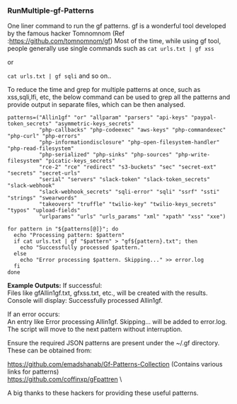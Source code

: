 ### RunMultiple-gf-Patterns
One liner command to run the gf patterns. gf is a wonderful tool developed by the famous hacker Tomnomnom (Ref :https://github.com/tomnomnom/gf)
Most of the time, while using gf tool, people generally use single commands such as 
`cat urls.txt | gf xss`

or

`cat urls.txt | gf sqli`  and so on..


To reduce the time and grep for multiple patterns at once, such as xss,sqli,lfi, etc, the below command can be used to grep all the patterns and provide output in separate files, which can be then analysed. 
```
patterns=("Allin1gf" "or" "allparam" "parsers" "api-keys" "paypal-token_secrets" "asymmetric-keys_secrets" 
          "php-callbacks" "php-codeexec" "aws-keys" "php-commandexec" "php-curl" "php-errors" 
          "php-informationdisclosure" "php-open-filesystem-handler" "php-read-filesystem" 
          "php-serialized" "php-sinks" "php-sources" "php-write-filesystem" "picatic-keys_secrets" 
          "rce-2" "rce" "redirect" "s3-buckets" "sec" "secret-ext" "secrets" "secret-urls" 
          "serial" "servers" "slack-token" "slack-token_secrets" "slack-webhook" 
          "slack-webhook_secrets" "sqli-error" "sqli" "ssrf" "ssti" "strings" "swearwords" 
          "takeovers" "truffle" "twilio-key" "twilio-keys_secrets" "typos" "upload-fields" 
          "urlparams" "urls" "urls_params" "xml" "xpath" "xss" "xxe")

for pattern in "${patterns[@]}"; do
  echo "Processing pattern: $pattern"
  if cat urls.txt | gf "$pattern" > "gf${pattern}.txt"; then
    echo "Successfully processed $pattern."
  else
    echo "Error processing $pattern. Skipping..." >> error.log
  fi
done

```

**Example Outputs:**
If successful:\
Files like gfAllin1gf.txt, gfxss.txt, etc., will be created with the results.
Console will display: Successfully processed Allin1gf.

If an error occurs:\
An entry like Error processing Allin1gf. Skipping... will be added to error.log.
The script will move to the next pattern without interruption.


Ensure the required JSON patterns are present under the ~/.gf directory. These can be obtained from:

https://github.com/emadshanab/Gf-Patterns-Collection  (Contains various links for patterns)\
https://github.com/coffinxp/gFpattren  \

A big thanks to these hackers for providing these useful patterns.
